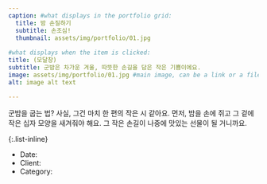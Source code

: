 ```yaml
---
caption: #what displays in the portfolio grid:
  title: 밤 손질하기
  subtitle: 손조심!
  thumbnail: assets/img/portfolio/01.jpg
  
#what displays when the item is clicked:
title: (모달창)
subtitle: 군밤은 차가운 겨울, 따뜻한 손길을 담은 작은 기쁨이에요.
image: assets/img/portfolio/01.jpg #main image, can be a link or a file in assets/img/portfolio
alt: image alt text

---
```

군밤을 굽는 법? 사실, 그건 마치 한 편의 작은 시 같아요. 먼저, 밤을 손에 쥐고 그 겉에 작은 십자 모양을 새겨줘야 해요. 그 작은 손길이 나중에 맛있는 선물이 될 거니까요.

{:.list-inline} 
- Date: 
- Client: 
- Category: 

